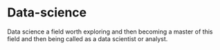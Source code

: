 # Data-science
Data science a field worth exploring and then becoming a master of this field and then being called as a data scientist or analyst.

